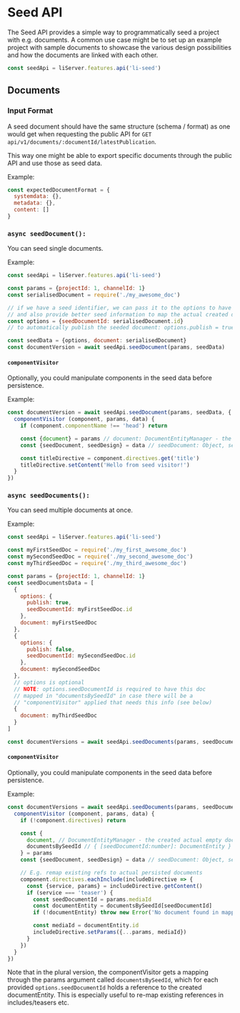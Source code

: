 # Seed API

The Seed API provides a simple way to programmatically seed a project with e.g. documents. A common use case might be to set up an example project with sample documents to showcase the various design possibilities and how the documents are linked with each other.

```javascript
const seedApi = liServer.features.api('li-seed')
```

## Documents

### Input Format

A seed document should have the same structure \(schema / format\) as one would get when requesting the public API for `GET api/v1/documents/:documentId/latestPublication`.

This way one might be able to export specific documents through the public API and use those as seed data.

Example:

```javascript
const expectedDocumentFormat = {
  systemdata: {},
  metadata: {},
  content: []
}
```

### `async seedDocument():`

You can seed single documents.

Example:

```javascript
const seedApi = liServer.features.api('li-seed')

const params = {projectId: 1, channelId: 1}
const serialisedDocument = require('./my_awesome_doc')

// if we have a seed identifier, we can pass it to the options to have more detailed validation errors
// and also provide better seed information to map the actual created document to the seed data
const options = {seedDocumentId: serialisedDocument.id}
// to automatically publish the seeded document: options.publish = true

const seedData = {options, document: serialisedDocument}
const documentVersion = await seedApi.seedDocument(params, seedData)
```

#### `componentVisitor`

Optionally, you could manipulate components in the seed data before persistence.

Example:

```javascript
const documentVersion = await seedApi.seedDocument(params, seedData, {
  componentVisitor (component, params, data) {
    if (component.componentName !== 'head') return

    const {document} = params // document: DocumentEntityManager - the created empty doc
    const {seedDocument, seedDesign} = data // seedDocument: Object, seedDesign: Design

    const titleDirective = component.directives.get('title')
    titleDirective.setContent('Hello from seed visitor!')
  }
})
```

### `async seedDocuments():`

You can seed multiple documents at once.

Example:

```javascript
const seedApi = liServer.features.api('li-seed')

const myFirstSeedDoc = require('./my_first_awesome_doc')
const mySecondSeedDoc = require('./my_second_awesome_doc')
const myThirdSeedDoc = require('./my_third_awesome_doc')

const params = {projectId: 1, channelId: 1}
const seedDocumentsData = [
  {
    options: {
      publish: true,
      seedDocumentId: myFirstSeedDoc.id
    },
    document: myFirstSeedDoc
  },
  {
    options: {
      publish: false,
      seedDocumentId: mySecondSeedDoc.id
    },
    document: mySecondSeedDoc
  },
  // options is optional
  // NOTE: options.seedDocumentId is required to have this doc
  // mapped in "documentsBySeedId" in case there will be a
  // "componentVisitor" applied that needs this info (see below)
  {
    document: myThirdSeedDoc
  }
]

const documentVersions = await seedApi.seedDocuments(params, seedDocumentsData)
```

#### `componentVisitor`

Optionally, you could manipulate components in the seed data before persistence.

Example:

```javascript
const documentVersions = await seedApi.seedDocuments(params, seedDocumentsData, {
  componentVisitor (component, params, data) {
    if (!component.directives) return

    const {
      document, // DocumentEntityManager - the created actual empty doc
      documentsBySeedId // { [seedDocumentId:number]: DocumentEntity }
    } = params
    const {seedDocument, seedDesign} = data // seedDocument: Object, seedDesign: Design

    // E.g. remap existing refs to actual persisted documents
    component.directives.eachInclude(includeDirective => {
      const {service, params} = includeDirective.getContent()
      if (service === 'teaser') {
        const seedDocumentId = params.mediaId
        const documentEntity = documentsBySeedId[seedDocumentId]
        if (!documentEntity) throw new Error('No document found in mapping')

        const mediaId = documentEntity.id
        includeDirective.setParams({...params, mediaId})
      }
    })
  }
})
```

Note that in the plural version, the componentVisitor gets a mapping through the params argument called `documentsBySeedId`, which for each provided `options.seedDocumentId` holds a reference to the created documentEntity. This is especially useful to re-map existing references in includes/teasers etc.

